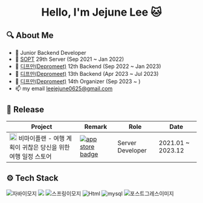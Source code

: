 <h1 align="center"> Hello, I'm Jejune Lee 🐱</h1>

## 🔍 About Me
- 🚀 Junior Backend Developer
- 👀 [SOPT](http://sopt.org/wp/) 29th Server (Sep 2021 ~ Jan 2022)
- 💙 [디프만(Depromeet)](https://www.depromeet.com/) 12th Backend (Sep 2022 ~ Jan 2023)
- 🤍 [디프만(Depromeet)](https://www.depromeet.com/) 13th Backend (Apr 2023 ~ Jul 2023)
- 🖤 [디프만(Depromeet)](https://www.depromeet.com/) 14th Organizer (Sep 2023 ~ )
- 📫 my email leejejune0625@gmail.com

## 🌟 Release
| Project | Remark | Role | Date |
|---------|---|----|----|
| <img src="https://user-images.githubusercontent.com/81547780/231486274-a26347a4-1531-45b5-8696-6e997b9d48d5.png" width="20px" height="20px"/> 비마이플랜 - 여행 계획이 귀찮은 당신을 위한 여행 일정 스토어 | [![app store badge](http://img.shields.io/badge/App%20Store-0D96F6?logoColor=white&style=flat-square&logo=appstore&link=https://apps.apple.com/kr/app/%EB%B9%84%EB%A7%88%EC%9D%B4%ED%94%8C%EB%9E%9C-%EC%97%AC%ED%96%89-%EC%BD%94%EC%8A%A4-%EC%8A%A4%ED%86%A0%EC%96%B4/id1627682568)](https://apps.apple.com/kr/app/%EB%B9%84%EB%A7%88%EC%9D%B4%ED%94%8C%EB%9E%9C-%EC%97%AC%ED%96%89-%EC%BD%94%EC%8A%A4-%EC%8A%A4%ED%86%A0%EC%96%B4/id1627682568) | Server Developer | 2021.01 ~ 2023.12 |

## ⚙ Tech Stack

![자바이모지](https://user-images.githubusercontent.com/81547780/151382642-730da5c5-5f6b-42da-b900-23a85253863a.svg)
<img src="https://img.shields.io/badge/Kotlin-7F52FF?style=flat-square&logo=Kotlin&logoColor=white">
![스프링이모지](https://user-images.githubusercontent.com/81547780/151382709-a5bfb83a-c82b-429f-8d22-e6d2e57bf29c.svg)
<img alt="Html" src ="https://img.shields.io/badge/Spring Boot-6DB33F.svg?style=flat-square&logo=Spring Boot&logoColor=white"/>
![mysql](https://user-images.githubusercontent.com/81547780/151383044-94bcd7b8-3a58-42b2-b5f5-716089036769.svg)
![포스트그레스이미지](https://user-images.githubusercontent.com/81547780/151510663-2f551209-b215-4a4a-be79-a9e1ec4ce3eb.svg)

